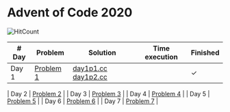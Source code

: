 # Advent of Code 2020

![HitCount](http://hits.dwyl.com/JoanKnight11/advent-of-code-2020.svg)

| # Day   | Problem                                             | Solution                                  | Time execution | Finished |
|---------|------------------------|--------------------------------------|----------------|----------
| Day 1   | [Problem 1](https://adventofcode.com/2020/day/1)    | [day1p1.cc](https://github.com/JoanKnight11/advent-of-code-2020/blob/main/advent2020-1_p1.cc) [day1p2.cc](https://github.com/JoanKnight11/advent-of-code-2020/blob/main/advent2020-1_p2.cc)  |                | ✓   

| Day 2  | [Problem 2](https://adventofcode.com/2020/day/2)     |
| Day 3  | [Problem 3](https://adventofcode.com/2020/day/3)     |
| Day 4  | [Problem 4](https://adventofcode.com/2020/day/4)     |
| Day 5  | [Problem 5](https://adventofcode.com/2020/day/5)     |
| Day 6  | [Problem 6](https://adventofcode.com/2020/day/6)     |
| Day 7  | [Problem 7](https://adventofcode.com/2020/day/7)     |
